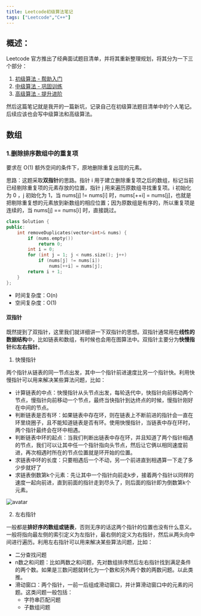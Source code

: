 ```yaml
---
title: Leetcode初级算法笔记
tags: ["Leetcode","C++"]
---
```


## 概述：

Leetcode 官方推出了经典面试题目清单，并将其重新整理规划，将其分为一下三个部分：

1. [初级算法 - 帮助入门](https://leetcode-cn.com/leetbook/detail/top-interview-questions-easy/)
2. [中级算法 - 巩固训练](https://leetcode-cn.com/leetbook/detail/top-interview-questions-medium/)
3. [高级算法 - 提升进阶](https://leetcode-cn.com/leetbook/detail/top-interview-questions-hard/)

然后这篇笔记就是我开的一篇新坑，记录自己在初级算法题目清单中的个人笔记。后续应该也会写中级算法和高级算法。

## 数组

### 1.删除排序数组中的重复项

要求在 O(1) 额外空间的条件下，原地删除重复出现的元素。

思路：这题采取<b>双指针</b>的思路。指针 i 用于建立删除重复项之后的数组，标记当前已经剔除重复项的元素存放的位置，指针 j 用来遍历原数组寻找重复项。i 初始化为 0 ，j 初始化为 1，当 nums[j] != nums[i] 时，nums[++i] = nums[j]，也就是把剔除重复想的元素放到新数组的相应位置；因为原数组是有序的，所以重复项是连续的，当 nums[j] == nums[i] 时，直接跳过。

~~~c++
class Solution {
public:
    int removeDuplicates(vector<int>& nums) {
        if (nums.empty()) 
            return 0;
        int i = 0;
        for (int j = 1; j < nums.size(); j++)
            if (nums[j] != nums[i])
                nums[++i] = nums[j];
        return i + 1;
    }
};
~~~

* 时间复杂度：O(n)
* 空间复杂度：O(1)

#### 双指针

既然提到了双指针，这里我们就详细讲一下双指针的思想。双指针通常用在**线性的数据结构**中，比如链表和数组，有时候也会用在图算法中。双指针主要分为**快慢指针**和**左右指针**。

1. 快慢指针

两个指针从链表的同一节点出发，其中一个指针前进速度比另一个指针快。利用快慢指针可以用来解决某些算法问题，比如：

* 计算链表的中点：快慢指针从头节点出发，每轮迭代中，快指针向前移动两个节点，慢指针向前移动一个节点，最终当快指针到达终点的时候，慢指针刚好在中间的节点。
* 判断链表是否有环：如果链表中存在环，则在链表上不断前进的指针会一直在环里绕圈子，且不能知道链表是否有环。使用快慢指针，当链表中存在环时，两个指针最终会在环中相遇。
* 判断链表中环的起点：当我们判断出链表中存在环，并且知道了两个指针相遇的节点，我们可以让其中任一个指针指向头节点，然后让它俩以相同速度前进，再次相遇时所在的节点位置就是环开始的位置。
* 求链表中环的长度：只要相遇后一个不动，另一个前进直到相遇算一下走了多少步就好了
* 求链表倒数第k个元素：先让其中一个指针向前走k步，接着两个指针以同样的速度一起向前进，直到前面的指针走到尽头了，则后面的指针即为倒数第k个元素。

![avatar](https://github.com/QingJun3/QingJun3.github.io/blob/master/_posts/img/142_fig1.png?raw=true)

2. 左右指针

一般都是**排好序的数组或链表**，否则无序的话这两个指针的位置也没有什么意义。一般将指向最左侧的索引定义为左指针，最右侧的定义为右指针，然后从两头向中间进行遍历。利用左右指针可以用来解决某些算法问题，比如：

* 二分查找问题
* n数之和问题：比如两数之和问题，先对数组排序然后左右指针找到满足条件的两个数。如果是三数问题就转化为一个数和另外两个数的两数问题。以此类推。
* 滑动窗口：两个指针，一前一后组成滑动窗口，并计算滑动窗口中的元素的问题。这类问题一般包括：
  * 字符串匹配问题
  * 子数组问题